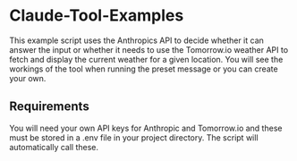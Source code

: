 # Claude-Tool-Examples

This example script uses the Anthropics API to decide whether it can answer the input or whether it needs to use the Tomorrow.io weather API to fetch and display the current weather for a given location. You will see the workings of the tool when running the preset message or you can create your own.

## Requirements

You will need your own API keys for Anthropic and Tomorrow.io and these must be stored in a .env file in your project directory. The script will automatically call these.